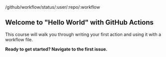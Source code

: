 /github/workflow/status/:user/:repo/:workflow

## Welcome to "Hello World" with GitHub Actions

This course will walk you through writing your first action and using it with a workflow file. 

**Ready to get started? Navigate to the first issue.**
